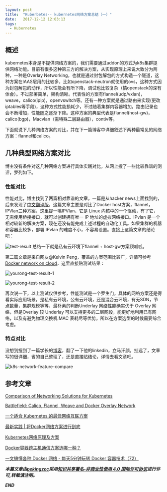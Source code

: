 ```yaml
---
layout: post
title:  "Kuberbetes-- kubernetes网络方案总结（一）"
date:   2017-12-12 12:03:13
tags: 
  - Kubernetes
---
```



## 概述

kubernetes本身是不提供网络方案的，我们需要通过addon的方式为k8s集群提供网络功能。目前有很多这种第三方的解决方案，从实现原理上来说大致分为两种，一种是Overlay Networking，也就是通过封包解包的方式构造一个隧道，这种方案在IAAS层用的比较多，比如openstack-neutron就使用的ovs，这种方式因为封包解包的动作，所以性能会有所下降，调试也比较复杂（搞openstack的深有体会）。不过部署简单，架构清晰。代表性的方案有flannel(udp/vxlan)，weave，calico(ipip)，openvswitch等。还有一种方案就是通过路由来实现(更改iptables等手段)，这种方式性能损耗少，不过随着集群内容器增加，路由记录也会不断增加，性能随之逐渐下降。这种方案的典型代表是flannel(host-gw)，calico(bgp)，Macvlan（需特殊二层路由器），contiv等。

下面就说下几种网络方案的对比，并在下一篇博客中详细叙述下两种最常见的网络方案：flannel和calico。

## 几种典型网络方案对比

博主没有条件对这几种网络方案进行具体实践对比，从网上搜了一些比较靠谱的测评，罗列如下。

### 性能对比

性能对比，博主找到了两篇相对靠谱的文章，一篇是从hacker news上面找到的，后来发现了[中文翻译版](http://dockone.io/article/1115)，这篇文章主要是对比了Docker host方案，flannel，IPVlan三种方案，这里提一嘴IPVlan，它是 Linux 内核中的一个驱动，有了它，无需使用桥接接口，就可以创建拥有唯一 IP 地址的虚拟网络接口。IPvlan 是一个相对较新的解决方案，现在还没有能完成上述过程的自动化工具。如果集群的机器和容器比较多，部署 IPvlan 的难度不小，不容易设置。直接上这篇文章的结论吧：

![test-result](https://raw.githubusercontent.com/zhangchenchen/zhangchenchen.github.io/hexo/images/2017121-test-result.jpg)
总结一下就是私有云环境下flannel + host-gw方案顶呱呱。

第二篇文章是来自网友@Kelvin Peng，覆盖的方案范围比较广，详情可参考[Docker network on cloud](http://cmgs.me/life/docker-network-cloud)，这里直接贴测试结果：

![yourong-test-result-1](https://raw.githubusercontent.com/zhangchenchen/zhangchenchen.github.io/hexo/images/20171211-test-result-you-1.jpg)

![yourong-test-result-2](https://raw.githubusercontent.com/zhangchenchen/zhangchenchen.github.io/hexo/images/20171211-test-result-you-2.jpg)

再次说一下，以上测试仅供参考，性能测试是一个罗生门，具体的网络方案还是得看实际应用场景，是私有云环境，公有云环境，还是混合云环境，有无SDN，节点数量，集群规模等等，最朴素的判断Underlay 网络性能确实优于 Overlay 网络，但是Overlay 较 Underlay 可以支持更多的二层网段，能更好地利用已有网络，以及有避免物理交换机 MAC 表耗尽等优势，所以在方案选型的时候需要综合考虑。


### 特点对比

没想到搜到了一篇学长的[博客](http://chunqi.li/2015/11/15/Battlefield-Calico-Flannel-Weave-and-Docker-Overlay-Network/#Conclusion)，翻了一下他的linkedin，立马汗颜，扯远了，文章写的很详细，省的自己整理了，还是直接贴结论，详情去看文章吧。

![k8s-network-feature-compare](https://raw.githubusercontent.com/zhangchenchen/zhangchenchen.github.io/hexo/images/20171211-feature-comparation.jpg)


## 参考文章


[Comparison of Networking Solutions for Kubernetes](http://machinezone.github.io/research/networking-solutions-for-kubernetes/)

[Battlefield: Calico, Flannel, Weave and Docker Overlay Network](http://chunqi.li/2015/11/15/Battlefield-Calico-Flannel-Weave-and-Docker-Overlay-Network/)

[一个适合 Kubernetes 的最佳网络互联方案](http://dockone.io/article/1115)

[最新实践 | 将Docker网络方案进行到底](http://blog.shurenyun.com/shurenyun-docker-133/)

[Kubernetes网络原理及方案](http://www.youruncloud.com/blog/131.html)

[Docker容器跨主机通信方案选哪一种？](https://www.zhihu.com/question/49245479)

[一文搞懂各种 Docker 网络 - 每天5分钟玩转 Docker 容器技术（72）](http://www.cnblogs.com/CloudMan6/p/7587532.html)

***本篇文章由[pekingzcc](https://zhangchenchen.github.io/)采用[知识共享署名-非商业性使用 4.0 国际许可协议](https://creativecommons.org/licenses/by-nc-sa/4.0/)进行许可,转载请注明。***


 ***END***